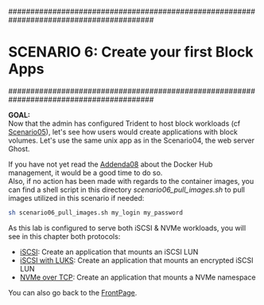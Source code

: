 #########################################################################################
# SCENARIO 6: Create your first Block Apps
#########################################################################################

**GOAL:**  
Now that the admin has configured Trident to host block workloads (cf [Scenario05](../Scenario05/)), let's see how users would create applications with block volumes. Let's use the same unix app as in the Scenario04, the web server Ghost.  

If you have not yet read the [Addenda08](../../Addendum/Addenda08) about the Docker Hub management, it would be a good time to do so.  
Also, if no action has been made with regards to the container images, you can find a shell script in this directory _scenario06_pull_images.sh_ to pull images utilized in this scenario if needed:  
```bash
sh scenario06_pull_images.sh my_login my_password
```

As this lab is configured to serve both iSCSI & NVMe workloads, you will see in this chapter both protocols:  
- [iSCSI](1_iSCSI): Create an application that mounts an iSCSI LUN  
- [iSCSI with LUKS](2_iSCSI_LUKS): Create an application that mounts an encrypted iSCSI LUN  
- [NVMe over TCP](3_NVMe): Create an application that mounts a NVMe namespace  

You can also go back to the [FrontPage](https://github.com/YvosOnTheHub/LabNetApp).